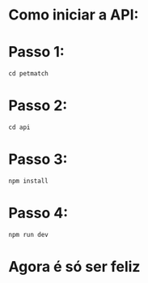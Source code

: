 # Como iniciar a API:

# Passo 1: 
```bash:
cd petmatch
```

# Passo 2:
```bash:
cd api
```
# Passo 3:
```bash: 
npm install
```

# Passo 4:
```bash: 
npm run dev
```

# Agora é só ser feliz 

